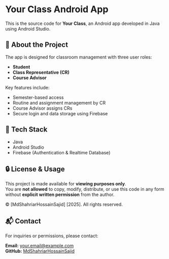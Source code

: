 # Your Class Android App

This is the source code for **Your Class**, an Android app developed in Java using Android Studio.

## 📌 About the Project

The app is designed for classroom management with three user roles:
- **Student**
- **Class Representative (CR)**
- **Course Advisor**

Key features include:
- Semester-based access
- Routine and assignment management by CR
- Course Advisor assigns CRs
- Secure login and data storage using Firebase

## 📁 Tech Stack
- Java
- Android Studio
- Firebase (Authentication & Realtime Database)

## 🔒 License & Usage

This project is made available for **viewing purposes only**.  
You are **not allowed** to copy, modify, distribute, or use this code in any form without **explicit written permission** from the author.

© [MdShahriarHossainSajid] [2025]. All rights reserved.

## 📬 Contact

For inquiries or permissions, please contact:

**Email:** your.email@example.com  
**GitHub:** [MdShahriarHossainSajid](https://github.com/MdShahriarHossainSajid)

